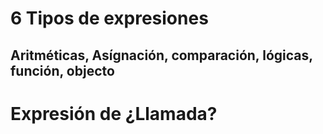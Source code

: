 # 6 Tipos de expresiones
## Aritméticas, Asígnación, comparación, lógicas, función, objecto

# Expresión de ¿Llamada?
